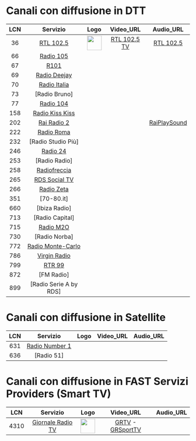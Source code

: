 <h1>Canali con diffusione in DTT</h1>

|LCN|Servizio|Logo|Video_URL|Audio_URL|
|:-:|:-:|:-:|:-:|:-:|
|36|[RTL 102.5](http://www.rtl.it/)|<img width="40" src="https://cloud.rtl.it/assets/play.rtl.it/2.1.5/img/broadcaster/TV/1.svg"/>|[RTL 102.5 TV](https://dd782ed59e2a4e86aabf6fc508674b59.msvdn.net/live/S97044836/tbbP8T1ZRPBL/playlist.m3u8)|[RTL 102.5](https://dd782ed59e2a4e86aabf6fc508674b59.msvdn.net/live/S97044836/WjpMtPyNjHwj/playlist.m3u8)|
|66|[Radio 105](http://www.105.net/)||||
|67|[R101](http://www.r101.it/)||||
|69|[Radio Deejay](http://www.deejay.it/)||||
|70|[Radio Italia](http://www.radioitalia.it/)||||
|73|[Radio Bruno]||||
|77|[Radio 104](https://www.radio104.it/)||||
|158|[Radio Kiss Kiss](http://www.kisskiss.it/)||||
|202|[Rai Radio 2](http://www.radio2.rai.it/)|||[RaiPlaySound](https://8e7439fdb1694c8da3a0fd63e4dda518.msvdn.net/radiodue1/hls/playlist_mo.m3u8)|
|222|[Radio Roma](https://www.radioroma.it/)||||
|232|[Radio Studio Più]||||
|246|[Radio 24](http://www.radio24.it/)||||
|253|[Radio Radio]||||
|258|[Radiofreccia](http://www.radiofreccia.it/)||||
|265|[RDS Social TV](http://www.rds.it/)||||
|266|[Radio Zeta](http://www.radiozeta.it/)||||
|351|[70-80.it]||||
|660|[Ibiza Radio]||||
|713|[Radio Capital]||||
|715|[Radio M2O](http://www.m2o.it/)||||
|730|[Radio Norba]||||
|772|[Radio Monte-Carlo](http://www.radiomontecarlo.net/)||||
|786|[Virgin Radio](http://www.virginradioitaly.it/)||||
|799|[RTR 99](https://www.rtr99.it/)||||
|872|[FM Radio]||||
|899|[Radio Serie A by RDS]||||

<h1>Canali con diffusione in Satellite</h1>

|LCN|Servizio|Logo|Video_URL|Audio_URL|
|:-:|:-:|:-:|:-:|:-:|
|631|[Radio Number 1](http://www.radionumberone.it/)||||
|636|[Radio 51]||||

<h1>Canali con diffusione in FAST Servizi Providers (Smart TV)</h1>

|LCN|Servizio|Logo|Video_URL|Audio_URL|
|:-:|:-:|:-:|:-:|:-:|
|4310|[Giornale Radio TV](https://giornaleradio.fm/)|<img width="40" src="https://giornaleradio.fm/wp-content/uploads/2023/03/Giornale-Radio-logo-2-1.png"/>|[GRTV]( https://5f204aff97bee.streamlock.net/GR_tv/livestream/playlist.m3u8?FLID=1) - [GRSportTV](https://5e73cf528f404.streamlock.net/GR_sport/livestream/playlist.m3u8?FLID=1)||
